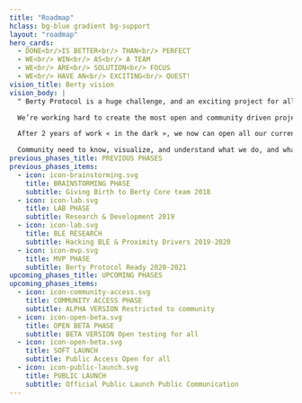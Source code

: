```yaml
---
title: "Roadmap"
hclass: bg-blue gradient bg-support
layout: "roadmap"
hero_cards:
  - DONE<br/>IS BETTER<br/> THAN<br/> PERFECT
  - WE<br/> WIN<br/> AS<br/> A TEAM
  - WE<br/> ARE<br/> SOLUTION<br/> FOCUS
  - WE<br/> HAVE AN<br/> EXCITING<br/> QUEST!
vision_title: Berty vision
vision_body: |
  " Berty Protocol is a huge challenge, and an exciting project for all of us, as citizens, and as developers. 

  We’re working hard to create the most open and community driven project, even if we started as a small team, we have to think it, design, and organize it for a civilization! 

  After 2 years of work « in the dark », we now can open all our current vision of upcoming steps and challenges, on the road to general public. 

  Community need to know, visualize, and understand what we do, and what’s going to happen soon, and maybe they’ll be not just users, but builders with us. ”
previous_phases_title: PREVIOUS PHASES
previous_phases_items:
  - icon: icon-brainstorming.svg
    title: BRAINSTORMING PHASE
    subtitle: Giving Birth to Berty Core team 2018
  - icon: icon-lab.svg
    title: LAB PHASE
    subtitle: Research & Development 2019
  - icon: icon-lab.svg
    title: BLE RESEARCH
    subtitle: Hacking BLE & Proximity Drivers 2019-2020
  - icon: icon-mvp.svg
    title: MVP PHASE
    subtitle: Berty Protocol Ready 2020-2021
upcoming_phases_title: UPCOMING PHASES
upcoming_phases_items:
  - icon: icon-community-access.svg
    title: COMMUNITY ACCESS PHASE
    subtitle: ALPHA VERSION Restricted to community 
  - icon: icon-open-beta.svg
    title: OPEN BETA PHASE
    subtitle: BETA VERSION Open testing for all
  - icon: icon-open-beta.svg
    title: SOFT LAUNCH
    subtitle: Public Access Open for all
  - icon: icon-public-launch.svg
    title: PUBLIC LAUNCH
    subtitle: Official Public Launch Public Communication
---
```

